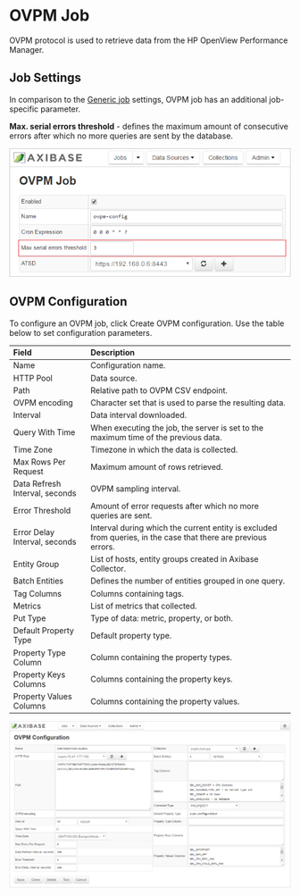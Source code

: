 # OVPM Job

OVPM protocol is used to retrieve data from the HP OpenView Performance Manager.

## Job Settings

In comparison to the [Generic job](../job-generic.md) settings, OVPM job has an additional job-specific parameter. <br/>

**Max. serial errors threshold** - defines the maximum amount of consecutive errors after which no more queries are sent by the database.

![](./images/ovpm_settings.png)

## OVPM Configuration

To configure an OVPM job, click Create OVPM configuration.
Use the table below to set configuration parameters.

| Field        | Description           |
|:------------- |:--------------|
|  Name    | Configuration name.   |
| HTTP Pool  | Data source. |
| Path  | Relative path to OVPM CSV endpoint. |
| OVPM encoding | Character set that is used to parse the resulting data. |
| Interval  | Data interval downloaded. |
| Query With Time  | When executing the job, the server is set to the maximum time of the previous data. |
| Time Zone | Timezone in which the data is collected. |
| Max Rows Per Request  | Maximum amount of rows retrieved.  |
| Data Refresh Interval, seconds | OVPM sampling interval. |
| Error Threshold  | Amount of error requests after which no more queries are sent. |
| Error Delay Interval, seconds  | Interval during which the current entity is excluded from queries, in the case that there are previous errors.  |
| Entity Group | List of hosts, entity groups created in Axibase Collector. |
| Batch Entities  | Defines the number of entities grouped in one query. |
| Tag Columns | Columns containing tags. |
|  Metrics | List of metrics that collected. |
| Put Type  | Type of data: metric, property, or both. |
| Default Property Type  | Default property type. |
| Property Type Column  | Column containing the property types. |
| Property Keys Columns  | Columns containing the property keys. |
| Property Values Columns  | Columns containing the property values. |

![](./images/ovpm_config.png)
